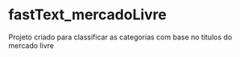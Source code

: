 # fastText_mercadoLivre
Projeto criado para classificar as categorias com base no titulos do mercado livre
